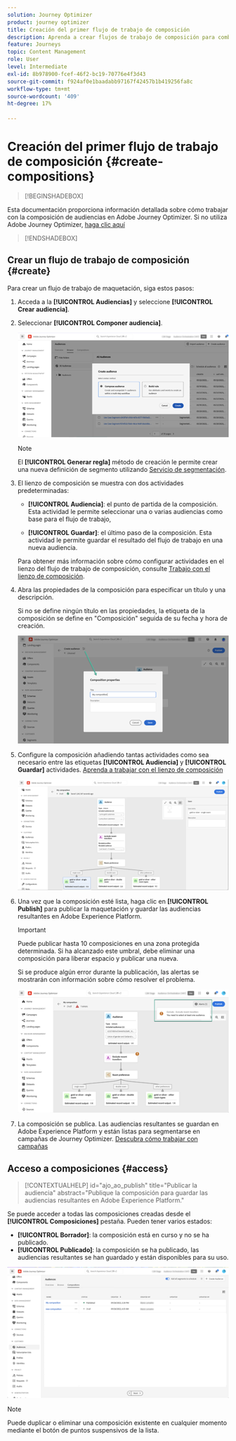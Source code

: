 ```yaml
---
solution: Journey Optimizer
product: journey optimizer
title: Creación del primer flujo de trabajo de composición
description: Aprenda a crear flujos de trabajo de composición para combinar y organizar audiencias existentes.
feature: Journeys
topic: Content Management
role: User
level: Intermediate
exl-id: 8b978900-fcef-46f2-bc19-70776e4f3d43
source-git-commit: f924af0e1baadabb97167f42457b1b419256fa8c
workflow-type: tm+mt
source-wordcount: '409'
ht-degree: 17%

---
```


# Creación del primer flujo de trabajo de composición {#create-compositions}

>[!BEGINSHADEBOX]

Esta documentación proporciona información detallada sobre cómo trabajar con la composición de audiencias en Adobe Journey Optimizer. Si no utiliza Adobe Journey Optimizer, [haga clic aquí](https://experienceleague.adobe.com/docs/experience-platform/segmentation/ui/audience-composition.html?lang=es)

>[!ENDSHADEBOX]

## Crear un flujo de trabajo de composición {#create}

Para crear un flujo de trabajo de maquetación, siga estos pasos:

1. Acceda a la **[!UICONTROL Audiencias]** y seleccione **[!UICONTROL Crear audiencia]**.

1. Seleccionar **[!UICONTROL Componer audiencia]**.

   ![](assets/audiences-create.png)

   >[!NOTE]
   >
   >El **[!UICONTROL Generar regla]** método de creación le permite crear una nueva definición de segmento utilizando [Servicio de segmentación](https://experienceleague.adobe.com/docs/experience-platform/segmentation/ui/overview.html?lang=es).

1. El lienzo de composición se muestra con dos actividades predeterminadas:

   * **[!UICONTROL Audiencia]**: el punto de partida de la composición. Esta actividad le permite seleccionar una o varias audiencias como base para el flujo de trabajo,

   * **[!UICONTROL Guardar]**: el último paso de la composición. Esta actividad le permite guardar el resultado del flujo de trabajo en una nueva audiencia.

   Para obtener más información sobre cómo configurar actividades en el lienzo del flujo de trabajo de composición, consulte [Trabajo con el lienzo de composición](composition-canvas.md).

1. Abra las propiedades de la composición para especificar un título y una descripción.

   Si no se define ningún título en las propiedades, la etiqueta de la composición se define en &quot;Composición&quot; seguida de su fecha y hora de creación.

   ![](assets/audiences-properties.png)

1. Configure la composición añadiendo tantas actividades como sea necesario entre las etiquetas **[!UICONTROL Audiencia]** y **[!UICONTROL Guardar]** actividades. [Aprenda a trabajar con el lienzo de composición](composition-canvas.md)

   ![](assets/audiences-publish.png)

1. Una vez que la composición esté lista, haga clic en **[!UICONTROL Publish]** para publicar la maquetación y guardar las audiencias resultantes en Adobe Experience Platform.

   >[!IMPORTANT]
   >
   >Puede publicar hasta 10 composiciones en una zona protegida determinada. Si ha alcanzado este umbral, debe eliminar una composición para liberar espacio y publicar una nueva.

   Si se produce algún error durante la publicación, las alertas se mostrarán con información sobre cómo resolver el problema.

   ![](assets/audiences-alerts.png)

1. La composición se publica. Las audiencias resultantes se guardan en Adobe Experience Platform y están listas para segmentarse en campañas de Journey Optimizer. [Descubra cómo trabajar con campañas](../campaigns/get-started-with-campaigns.md)

## Acceso a composiciones {#access}

>[!CONTEXTUALHELP]
>id="ajo_ao_publish"
>title="Publicar la audiencia"
>abstract="Publique la composición para guardar las audiencias resultantes en Adobe Experience Platform."

Se puede acceder a todas las composiciones creadas desde el **[!UICONTROL Composiciones]** pestaña. Pueden tener varios estados:

* **[!UICONTROL Borrador]**: la composición está en curso y no se ha publicado.
* **[!UICONTROL Publicado]**: la composición se ha publicado, las audiencias resultantes se han guardado y están disponibles para su uso.

![](assets/audiences-compositions.png)

>[!NOTE]
>
>Puede duplicar o eliminar una composición existente en cualquier momento mediante el botón de puntos suspensivos de la lista.
